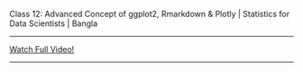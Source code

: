 Class 12: Advanced Concept of ggplot2, Rmarkdown & Plotly | Statistics for Data Scientists | Bangla <br>

---

[Watch Full Video!](https://youtu.be/CIOMnxPuuEk?list=PLKdU0fuY4OFdcvSMgwilt99n81IhhaHSX)

---
